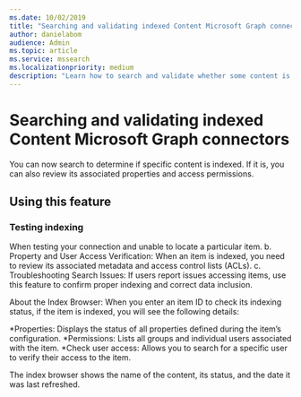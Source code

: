 ```yaml
---
ms.date: 10/02/2019
title: "Searching and validating indexed Content Microsoft Graph connectors"
author: danielabom
audience: Admin
ms.topic: article
ms.service: mssearch
ms.localizationpriority: medium
description: "Learn how to search and validate whether some content is indexed in Microsoft Search and Microsoft 365 Copilot."
---
```


# Searching and validating indexed Content Microsoft Graph connectors

You can now search to determine if specific content is indexed. If it is, you can also review its associated properties and access permissions.

## Using this feature

### Testing indexing
When testing your connection and unable to locate a particular item. b. Property and User Access Verification: When an item is indexed, you need to review its associated metadata and access control lists (ACLs). c. Troubleshooting Search Issues: If users report issues accessing items, use this feature to confirm proper indexing and correct data inclusion.

About the Index Browser: When you enter an item ID to check its indexing status, if the item is indexed, you will see the following details:

*Properties: Displays the status of all properties defined during the item’s configuration.
*Permissions: Lists all groups and individual users associated with the item.
*Check user access: Allows you to search for a specific user to verify their access to the item.

The index browser shows the name of the content, its status, and the date it was last refreshed.

